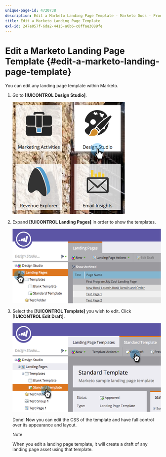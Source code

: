 ```yaml
---
unique-page-id: 4720738
description: Edit a Marketo Landing Page Template - Marketo Docs - Product Documentation
title: Edit a Marketo Landing Page Template
exl-id: 247e057f-6da2-4415-a0b6-c0ffae3089fe
---
```

# Edit a Marketo Landing Page Template {#edit-a-marketo-landing-page-template}

You can edit any landing page template within Marketo.

1. Go to **[!UICONTROL Design Studio]**.

   ![](assets/designstudio.png)

1. Expand **[!UICONTROL Landing Pages]** in order to show the templates.

   ![](assets/image2015-5-21-12-3a40-3a3.png)

1. Select the **[!UICONTROL Template]** you wish to edit. Click **[!UICONTROL Edit Draft]**.

   ![](assets/image2015-5-21-12-3a37-3a54.png)

   Done! Now you can edit the CSS of the template and have full control over its appearance and layout.

   >[!NOTE]
   >
   >When you edit a landing page template, it will create a draft of any landing page asset using that template.
